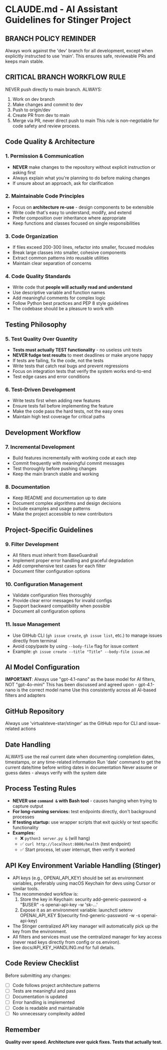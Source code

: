 # CLAUDE.md - AI Assistant Guidelines for Stinger Project

## BRANCH POLICY REMINDER
Always work against the 'dev' branch for all development, except when explicitly instructed to use 'main'.
This ensures safe, reviewable PRs and keeps main stable.

## CRITICAL BRANCH WORKFLOW RULE
NEVER push directly to main branch. ALWAYS:
1. Work on dev branch
2. Make changes and commit to dev
3. Push to origin/dev
4. Create PR from dev to main
5. Merge via PR, never direct push to main
This rule is non-negotiable for code safety and review process.

## Code Quality & Architecture

### 1. Permission & Communication
- **NEVER** make changes to the repository without explicit instruction or asking first
- Always explain what you're planning to do before making changes
- If unsure about an approach, ask for clarification

### 2. Maintainable Code Principles
- Focus on **architecture re-use** - design components to be extensible
- Write code that's easy to understand, modify, and extend
- Prefer composition over inheritance where appropriate
- Keep functions and classes focused on single responsibilities

### 3. Code Organization
- If files exceed 200-300 lines, refactor into smaller, focused modules
- Break large classes into smaller, cohesive components
- Extract common patterns into reusable utilities
- Maintain clear separation of concerns

### 4. Code Quality Standards
- Write code that **people will actually read and understand**
- Use descriptive variable and function names
- Add meaningful comments for complex logic
- Follow Python best practices and PEP 8 style guidelines
- The codebase should be a pleasure to work with

## Testing Philosophy

### 5. Test Quality Over Quantity
- **Tests must actually TEST functionality** - no useless unit tests
- **NEVER fudge test results** to meet deadlines or make anyone happy
- If tests are failing, fix the code, not the tests
- Write tests that catch real bugs and prevent regressions
- Focus on integration tests that verify the system works end-to-end
- Test edge cases and error conditions

### 6. Test-Driven Development
- Write tests first when adding new features
- Ensure tests fail before implementing the feature
- Make the code pass the hard tests, not the easy ones
- Maintain high test coverage for critical paths

## Development Workflow

### 7. Incremental Development
- Build features incrementally with working code at each step
- Commit frequently with meaningful commit messages
- Test thoroughly before pushing changes
- Keep the main branch stable and working

### 8. Documentation
- Keep README and documentation up to date
- Document complex algorithms and design decisions
- Include examples and usage patterns
- Make the project accessible to new contributors

## Project-Specific Guidelines

### 9. Filter Development
- All filters must inherit from BaseGuardrail
- Implement proper error handling and graceful degradation
- Add comprehensive test cases for each filter
- Document filter configuration options

### 10. Configuration Management
- Validate configuration files thoroughly
- Provide clear error messages for invalid configs
- Support backward compatibility when possible
- Document all configuration options

### 11. Issue Management
- Use GitHub CLI (`gh issue create`, `gh issue list`, etc.) to manage issues directly from terminal
- Avoid copy/paste by using `--body-file` flag for issue content
- Example: `gh issue create --title "Title" --body-file issue.md`

## AI Model Configuration
**IMPORTANT**: Always use "gpt-4.1-nano" as the base model for AI filters, NOT "gpt-4o-mini"
This has been discussed and agreed upon - gpt-4.1-nano is the correct model name
Use this consistently across all AI-based filters and adapters

## GitHub Repository
Always use 'virtualsteve-star/stinger' as the GitHub repo for CLI and issue-related actions

## Date Handling
ALWAYS use the real current date when documenting completion dates, timestamps, or any time-related information
Run 'date' command to get the current date/time before writing dates in documentation
Never assume or guess dates - always verify with the system date

## Process Testing Rules
- **NEVER use `command &` with Bash tool** - causes hanging when trying to capture output
- **For long-running services:** test endpoints directly, don't background processes
- **If testing startup:** use wrapper scripts that exit quickly or test specific functionality
- **Examples:**
  - ❌ `python3 server.py &` (will hang)
  - ✅ `curl http://localhost:8000/health` (test endpoint)
  - ✅ Start process, let user interrupt, then verify it worked

## API Key Environment Variable Handling (Stinger)
- API keys (e.g., OPENAI_API_KEY) should be set as environment variables, preferably using macOS Keychain for devs using Cursor or similar tools.
- The recommended workflow is:
    1. Store the key in Keychain: security add-generic-password -a "$USER" -s openai-api-key -w 'sk-...'
    2. Expose it as an environment variable: launchctl setenv OPENAI_API_KEY $(security find-generic-password -w -s openai-api-key)
- The Stinger centralized API key manager will automatically pick up the key from the environment.
- All filters and services must use the centralized manager for key access (never read keys directly from config or os.environ).
- See docs/API_KEY_HANDLING.md for full details.

## Code Review Checklist
Before submitting any changes:
- [ ] Code follows project architecture patterns
- [ ] Tests are meaningful and pass
- [ ] Documentation is updated
- [ ] Error handling is implemented
- [ ] Code is readable and maintainable
- [ ] No unnecessary complexity added

## Remember
**Quality over speed. Architecture over quick fixes. Tests that actually test.**